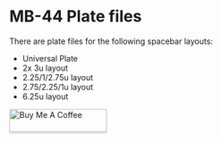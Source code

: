 # MB-44 Plate files
There are plate files for the following spacebar layouts:

- Universal Plate
- 2x 3u layout
- 2.25/1/2.75u layout
- 2.75/2.25/1u layout
- 6.25u layout




<a href="https://www.buymeacoffee.com/melonbred" target="_blank"><img src="https://www.buymeacoffee.com/assets/img/custom_images/orange_img.png" alt="Buy Me A Coffee" style="height: 41px !important;width: 174px !important;box-shadow: 0px 3px 2px 0px rgba(190, 190, 190, 0.5) !important;-webkit-box-shadow: 0px 3px 2px 0px rgba(190, 190, 190, 0.5) !important;" ></a>